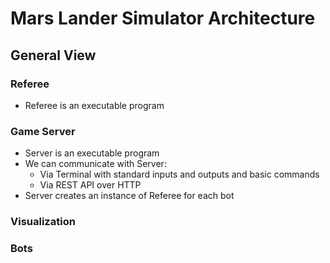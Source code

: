 # Mars Lander Simulator Architecture

## General View

### Referee
* Referee is an executable program

### Game Server
* Server is an executable program
* We can communicate with Server:
  * Via Terminal with standard inputs and outputs and basic commands
  * Via REST API over HTTP
* Server creates an instance of Referee for each bot

### Visualization

### Bots

